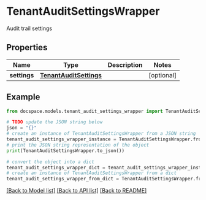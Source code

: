# TenantAuditSettingsWrapper

Audit trail settings

## Properties

Name | Type | Description | Notes
------------ | ------------- | ------------- | -------------
**settings** | [**TenantAuditSettings**](TenantAuditSettings.md) |  | [optional] 

## Example

```python
from docspace.models.tenant_audit_settings_wrapper import TenantAuditSettingsWrapper

# TODO update the JSON string below
json = "{}"
# create an instance of TenantAuditSettingsWrapper from a JSON string
tenant_audit_settings_wrapper_instance = TenantAuditSettingsWrapper.from_json(json)
# print the JSON string representation of the object
print(TenantAuditSettingsWrapper.to_json())

# convert the object into a dict
tenant_audit_settings_wrapper_dict = tenant_audit_settings_wrapper_instance.to_dict()
# create an instance of TenantAuditSettingsWrapper from a dict
tenant_audit_settings_wrapper_from_dict = TenantAuditSettingsWrapper.from_dict(tenant_audit_settings_wrapper_dict)
```
[[Back to Model list]](../README.md#documentation-for-models) [[Back to API list]](../README.md#documentation-for-api-endpoints) [[Back to README]](../README.md)


